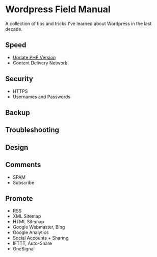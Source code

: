 # Wordpress Field Manual

A collection of tips and tricks I've learned about Wordpress in the last decade.

## Speed

* [Update PHP Version](speed/php-version.md)
* Content Delivery Network

## Security

* HTTPS
* Usernames and Passwords

## Backup

## Troubleshooting

## Design

## Comments

* SPAM
* Subscribe

## Promote

* RSS
* XML Sitemap
* HTML Sitemap
* Google Webmaster, Bing
* Google Analytics
* Social Accounts + Sharing
* IFTTT, Auto-Share
* OneSignal


